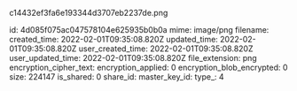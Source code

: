 c14432ef3fa6e193344d3707eb2237de.png

id: 4d085f075ac047578104e625935b0b0a
mime: image/png
filename: 
created_time: 2022-02-01T09:35:08.820Z
updated_time: 2022-02-01T09:35:08.820Z
user_created_time: 2022-02-01T09:35:08.820Z
user_updated_time: 2022-02-01T09:35:08.820Z
file_extension: png
encryption_cipher_text: 
encryption_applied: 0
encryption_blob_encrypted: 0
size: 224147
is_shared: 0
share_id: 
master_key_id: 
type_: 4